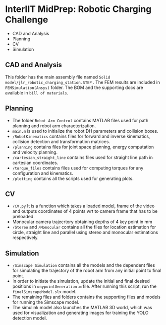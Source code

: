 # InterIIT MidPrep: Robotic Charging Challenge
- CAD and Analysis
- Planning
- CV
- Simulation

## CAD and Analysis
This folder has the main assembly file named `Solid model/jlr_robotic_charging_station.STEP` . The FEM results are included in `FEMSimulation(Ansys)` folder. The BOM and the supporting docs are available in `bill of materials`.

## Planning
- The folder `Robot-Arm-Control` contains MATLAB files used for path planning and robot arm characterization.
- `main.m` is used to initialize the robot DH parameters and collision boxes.
- `/RobotKinematics` contains files for forward and inverse kinematics, collision detection and transformation matrices.
- `/planning` contains files for joint space planning, energy computation and velocity planning.
- `/cartesian_straight_line` contains files used for straight line path in cartesian coordinates.
- `/torque_files` contains files used for computing torques for any configuration and kinematics.
- `/plotting` contains all the scripts used for generating plots.

## CV
 - `/CV.py` It is a function which takes a loaded model, frame of the video and outputs coordinates of 4 points wrt to camera frame that has to be preloaded.
 - Monocular camera trajecrtory obtaining depths of 4 key point in mm
 - `/Stereo` and `/Monocular` contains all the files for location estimation for circle, straight line and parallel using stereo and monocular estimations respectively.



## Simulation
- `/Simscape Simulation` contains all the models and the dependent files for simulating the trajectory of the robot arm from any initial point to final point.
- In order to initiate the simulation, update the initial and final desired positions in `waypointGeneration.m` file. After running this script, run the `finalSimscapeModel.slx` model.
- The remaining files and folders contains the supporting files and models for running the Simscape model.
- The simulink model also launches the MATLAB 3D world, which was used for visualization and generating images for training the YOLO detection model.